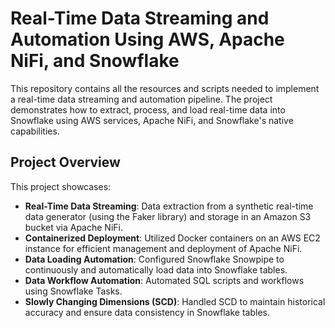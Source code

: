 # Real-Time Data Streaming and Automation Using AWS, Apache NiFi, and Snowflake

This repository contains all the resources and scripts needed to implement a real-time data streaming and automation pipeline. The project demonstrates how to extract, process, and load real-time data into Snowflake using AWS services, Apache NiFi, and Snowflake's native capabilities.

## Project Overview

This project showcases:
- **Real-Time Data Streaming**: Data extraction from a synthetic real-time data generator (using the Faker library) and storage in an Amazon S3 bucket via Apache NiFi.
- **Containerized Deployment**: Utilized Docker containers on an AWS EC2 instance for efficient management and deployment of Apache NiFi.
- **Data Loading Automation**: Configured Snowflake Snowpipe to continuously and automatically load data into Snowflake tables.
- **Data Workflow Automation**: Automated SQL scripts and workflows using Snowflake Tasks.
- **Slowly Changing Dimensions (SCD)**: Handled SCD to maintain historical accuracy and ensure data consistency in Snowflake tables.
